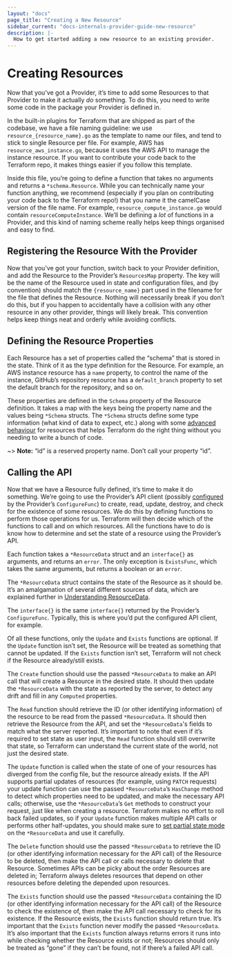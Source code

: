 ```yaml
---
layout: "docs"
page_title: "Creating a New Resource"
sidebar_current: "docs-internals-provider-guide-new-resource"
description: |-
  How to get started adding a new resource to an existing provider.
---
```


# Creating Resources
Now that you’ve got a Provider, it’s time to add some Resources to that Provider to make it actually _do_ something. To do this, you need to write some code in the package your Provider is defined in.

In the built-in plugins for Terraform that are shipped as part of the codebase, we have a file naming guideline: we use `resource_{resource_name}.go` as the template to name our files, and tend to stick to  single Resource per file. For example, AWS has `resource_aws_instance.go`, because it uses the AWS API to manage the instance resource. If you want to contribute your code back to the Terraform repo, it makes things easier if you follow this template.

Inside this file, you’re going to define a function that takes no arguments and returns a `*schema.Resource`.  While you can technically name your function anything, we recommend (especially if you plan on contributing your code back to the Terraform repo!) that you name it the camelCase version of the file name. For example, `resource_compute_instance.go` would contain `resourceComputeInstance`. We’ll be defining a _lot_ of functions in a Provider, and this kind of naming scheme really helps keep things organised and easy to find.

## Registering the Resource With the Provider
Now that you’ve got your function, switch back to your Provider definition, and add the Resource to the Provider’s `ResourcesMap` property. The key will be the name of the Resource used in state and configuration files, and (by convention) should match the `{resource_name}` part used in the filename for the file that defines the Resource. Nothing will necessarily break if you don’t do this, but if you happen to accidentally have a collision with any other resource in any other provider, things will likely break. This convention helps keep things neat and orderly while avoiding conflicts.

## Defining the Resource Properties
Each Resource has a set of properties called the “schema” that is stored in the state. Think of it as the type definition for the Resource. For example, an AWS instance resource has a `name` property, to control the name of the instance, GitHub’s repository resource has a `default_branch` property to set the default branch for the repository, and so on.

These properties are defined in the `Schema` property of the Resource definition. It takes a map with the keys being the property name and the values being `*Schema` structs. The `*Schema` structs define some type information (what kind of data to expect, etc.) along with some [advanced behaviour](/docs/internals/providers/schema.html) for resources that helps Terraform do the right thing without you needing to write a bunch of code.

~> **Note:** “id” is a reserved property name. Don’t call your property “id”.

## Calling the API
Now that we have a Resource fully defined, it’s time to make it do something. We’re going to use the Provider’s API client (possibly [configured](/docs/internals/providers/new-provider.html#configuring-your-provider) by the Provider’s `ConfigureFunc`) to create, read, update, destroy, and check for the existence of some resources. We do this by defining functions to perform those operations for us. Terraform will then decide which of the functions to call and on which resources. All the functions have to do is know how to determine and set the state of a resource using the Provider’s API.

Each function takes a `*ResourceData` struct and an `interface{}` as arguments, and returns an `error`. The only exception is `ExistsFunc`, which takes the same arguments, but returns a boolean or an `error`.

The `*ResourceData` struct contains the state of the Resource as it should be. It’s an amalgamation of several different sources of data, which are explained further in [Understanding ResourceData](/docs/internals/providers/resource-data.html).

The `interface{}` is the same `interface{}` returned by the Provider’s `ConfigureFunc`. Typically, this is where you’d put the configured API client, for example.

Of all these functions, only the `Update` and `Exists` functions are optional. If the `Update` function isn’t set, the Resource will be treated as something that cannot be updated. If the `Exists` function isn’t set, Terraform will not check if the Resource already/still exists.

The `Create` function should use the passed `*ResourceData` to make an API call that will create a Resource in the desired state. It should then update the `*ResourceData` with the state as reported by the server, to detect any drift and fill in any `Computed` properties.

The `Read` function should  retrieve the ID (or other identifying information) of the resource to be read from the passed `*ResourceData`. It should then retrieve the Resource from the API, and set the `*ResourceData`'s fields to match what the server reported. It’s important to note that even if it’s required to set state as user input, the `Read` function should still overwrite that state, so Terraform can understand the current state of the world, not just the desired state.

The `Update` function is called when the state of one of your resources has diverged from the config file, but the resource already exists. If the API supports partial updates of resources (for example, using `PATCH` requests) your update function  can use the passed `*ResourceData`’s `HasChange` method to detect which properties need to be updated, and make the necessary API calls; otherwise, use the `*ResourceData`’s `Get` methods to construct your request, just like when creating a resource. Terraform makes no effort to roll back failed updates, so if your `Update` function makes multiple API calls or performs other half-updates, you should make sure to [set partial state mode](/docs/internals/providers/resource-data.html#partial-updates) on the `*ResourceData` and use it carefully.

The `Delete` function should use the passed `*ResourceData` to retrieve the ID (or other identifying information necessary for the API call) of the Resource to be deleted, then make the API call or calls necessary to delete that Resource. Sometimes APIs can be picky about the order Resources are deleted in; Terraform always deletes resources that depend on other resources before deleting the depended upon resources.

The `Exists` function should use the passed `*ResourceData` containing the ID (or other identifying information necessary for the API call) of the Resource to check the existence of, then make the API call necessary to check for its existence. If the Resource exists, the `Exists` function should return true. It’s important that the `Exists` function never modify the passed `*ResourceData`. It’s also important that the `Exists` function always returns errors it runs into while checking whether the Resource exists or not; Resources should only be treated as “gone” if they can’t be found, not if there’s a failed API call.
